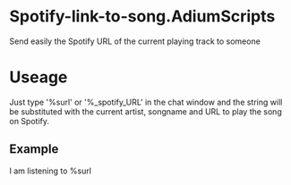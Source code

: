 Spotify-link-to-song.AdiumScripts
=================================

Send easily the Spotify URL of the current playing track to someone


Useage
======

Just type '%surl' or '%_spotify_URL' in the chat window and the string will be substituted with the current artist, songname and URL to play the song on Spotify.

Example
-------

I am listening to %surl
